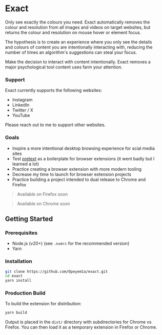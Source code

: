 # Exact

Only see exactly the colours you need. Exact automatically removes the colour
and resolution from all images and videos on target websites, but returns the
colour and resolution on mouse hover or element focus.

The hypothesis is to create an experience where you only see the details and
colours of content you are intentionally interacting with, reducing the number
of times an algorithm's suggestions can steal your focus.

Make the decision to interact with content intentionally. Exact removes a major
psychological tool content uses farm your attention.

### Support

Exact currently supports the following websites:

- Instagram
- LinkedIn
- Twitter / X
- YouTube

Please reach out to me to support other websites.

### Goals

- Inspire a more intentional desktop browsing experience for scial media sites
- Test [pretext](https://github.com/Opeyem1a/pretext) as a boilerplate for
  browser extensions (it went badly but I learned a lot)
- Practice creating a browser extension with more modern tooling
- Decrease my time to launch for browser extension projects
- Practice building a project intended to dual release to Chrome and Firefox

> Available on Firefox soon

> Available on Chrome soon

## Getting Started

### Prerequisites

- Node.js (v20+) (see `.nvmrc` for the recommended version)
- Yarn

### Installation

```bash
git clone https://github.com/Opeyem1a/exact.git
cd exact
yarn install
```

### Production Build

To build the extension for distribution:

```bash
yarn build
```

Output is placed in the `dist/` directory with subdirectories for Chrome vs
Firefox. You can then load it as a temporary extension in Firefox or Chrome.
